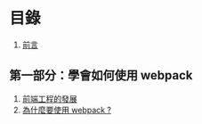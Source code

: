# 目錄

1. [前言](./preface.md)

## 第一部分：學會如何使用 webpack

1. [前端工程的發展](./history.md)
1. [為什麼要使用 webpack ?](./why-webpack.md)

